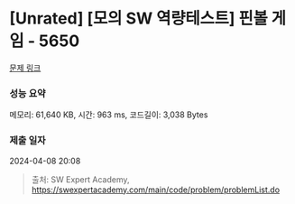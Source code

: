 # [Unrated] [모의 SW 역량테스트] 핀볼 게임 - 5650 

[문제 링크](https://swexpertacademy.com/main/code/problem/problemDetail.do?contestProbId=AWXRF8s6ezEDFAUo) 

### 성능 요약

메모리: 61,640 KB, 시간: 963 ms, 코드길이: 3,038 Bytes

### 제출 일자

2024-04-08 20:08



> 출처: SW Expert Academy, https://swexpertacademy.com/main/code/problem/problemList.do